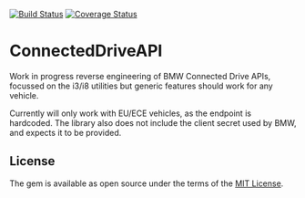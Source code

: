 [![Build Status](https://travis-ci.org/jacktams/ConnectedDriveAPI.svg?branch=master)](https://travis-ci.org/jacktams/ConnectedDriveAPI)
[![Coverage Status](https://coveralls.io/repos/github/jacktams/ConnectedDriveAPI/badge.svg?branch=master)](https://coveralls.io/github/jacktams/ConnectedDriveAPI?branch=master)

# ConnectedDriveAPI

Work in progress reverse engineering of BMW Connected Drive APIs, focussed on the i3/i8 utilities but generic features should work for 
any vehicle. 

Currently will only work with EU/ECE vehicles, as the endpoint is hardcoded. The library also does not include the client secret used by BMW, and expects it to be provided.

## License

The gem is available as open source under the terms of the [MIT License](http://opensource.org/licenses/MIT).

